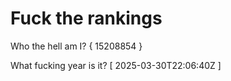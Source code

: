 # Fuck the rankings

Who the hell am I?
{ 15208854 }

What fucking year is it?
[ 2025-03-30T22:06:40Z ]
